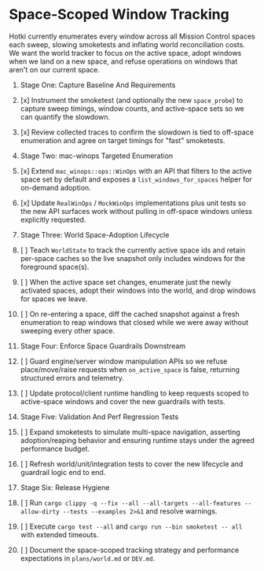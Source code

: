# Space-Scoped Window Tracking

Hotki currently enumerates every window across all Mission Control spaces each sweep, slowing
smoketests and inflating world reconciliation costs. We want the world tracker to focus on the
active space, adopt windows when we land on a new space, and refuse operations on windows that
aren't on our current space.

1. Stage One: Capture Baseline And Requirements
1. [x] Instrument the smoketest (and optionally the new `space_probe`) to capture sweep timings,
   window counts, and active-space sets so we can quantify the slowdown.
2. [x] Review collected traces to confirm the slowdown is tied to off-space enumeration and agree
   on target timings for "fast" smoketests.

2. Stage Two: mac-winops Targeted Enumeration
3. [x] Extend `mac_winops::ops::WinOps` with an API that filters to the active space set by default
   and exposes a `list_windows_for_spaces` helper for on-demand adoption.
4. [x] Update `RealWinOps` / `MockWinOps` implementations plus unit tests so the new API surfaces
   work without pulling in off-space windows unless explicitly requested.

3. Stage Three: World Space-Adoption Lifecycle
5. [ ] Teach `WorldState` to track the currently active space ids and retain per-space caches so the
   live snapshot only includes windows for the foreground space(s).
6. [ ] When the active space set changes, enumerate just the newly activated spaces, adopt their
   windows into the world, and drop windows for spaces we leave.
7. [ ] On re-entering a space, diff the cached snapshot against a fresh enumeration to reap windows
   that closed while we were away without sweeping every other space.

4. Stage Four: Enforce Space Guardrails Downstream
8. [ ] Guard engine/server window manipulation APIs so we refuse place/move/raise requests when
   `on_active_space` is false, returning structured errors and telemetry.
9. [ ] Update protocol/client runtime handling to keep requests scoped to active-space windows and
   cover the new guardrails with tests.

5. Stage Five: Validation And Perf Regression Tests
10. [ ] Expand smoketests to simulate multi-space navigation, asserting adoption/reaping behavior
    and ensuring runtime stays under the agreed performance budget.
11. [ ] Refresh world/unit/integration tests to cover the new lifecycle and guardrail logic end to
    end.

6. Stage Six: Release Hygiene
12. [ ] Run `cargo clippy -q --fix --all --all-targets --all-features --allow-dirty --tests
    --examples 2>&1` and resolve warnings.
13. [ ] Execute `cargo test --all` and `cargo run --bin smoketest -- all` with extended timeouts.
14. [ ] Document the space-scoped tracking strategy and performance expectations in
    `plans/world.md` or `DEV.md`.
